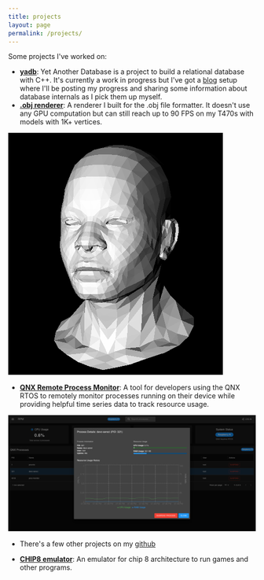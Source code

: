 ```yaml
---
title: projects
layout: page
permalink: /projects/
---
```

Some projects I've worked on:
- **[yadb](https://github.com/EricHayter/yadb)**: Yet Another Database is a project
  to build a relational database with C++. It's currently a work in progress
  but I've got a [blog](https://www.erichayter.com/yadb-docs/) setup where
  I'll be posting my progress and sharing some information about database
  internals as I pick them up myself.
- **[.obj renderer](https://github.com/EricHayter/renderer)**: A renderer I
  built for the .obj file formatter. It doesn't use any GPU computation
  but can still reach up to 90 FPS on my T470s with models with 1K+ vertices.

![image produced by renderer](/assets/images/demo-photos/render_iter3.png)
- **[QNX Remote Process Monitor](https://github.com/EricHayter/qnx-rpm)**: A
  tool for developers using the QNX RTOS to remotely monitor processes running
  on their device while providing helpful time series data to track resource usage.

![UI display of QNX RPM](/assets/images/demo-photos/output.png)
- There's a few other projects on my [github](https://github.com/EricHayter)

- **[CHIP8 emulator](https://github.com/EricHayter/CHIP8)**: An emulator for
  chip 8 architecture to run games and other programs.

